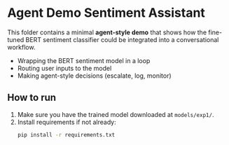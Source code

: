 # Agent Demo Sentiment Assistant

This folder contains a minimal **agent-style demo** that shows how the fine-tuned BERT sentiment classifier could be integrated into a conversational workflow.

- Wrapping the BERT sentiment model in a loop
- Routing user inputs to the model
- Making agent-style decisions (escalate, log, monitor)

## How to run
1. Make sure you have the trained model downloaded at `models/exp1/`.
2. Install requirements if not already:
   ```bash
   pip install -r requirements.txt
